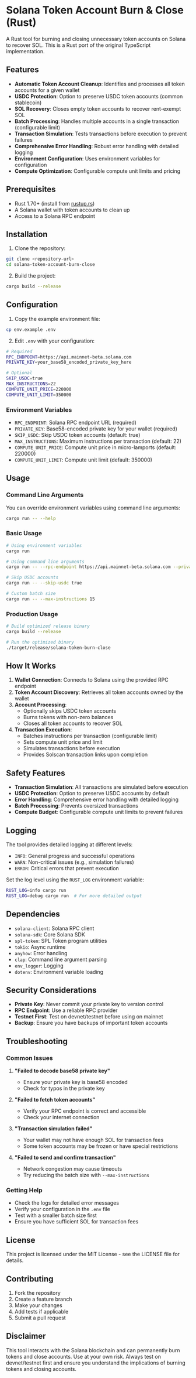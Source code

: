 # Solana Token Account Burn & Close (Rust)

A Rust tool for burning and closing unnecessary token accounts on Solana to recover SOL. This is a Rust port of the original TypeScript implementation.

## Features

- **Automatic Token Account Cleanup**: Identifies and processes all token accounts for a given wallet
- **USDC Protection**: Option to preserve USDC token accounts (common stablecoin)
- **SOL Recovery**: Closes empty token accounts to recover rent-exempt SOL
- **Batch Processing**: Handles multiple accounts in a single transaction (configurable limit)
- **Transaction Simulation**: Tests transactions before execution to prevent failures
- **Comprehensive Error Handling**: Robust error handling with detailed logging
- **Environment Configuration**: Uses environment variables for configuration
- **Compute Optimization**: Configurable compute unit limits and pricing

## Prerequisites

- Rust 1.70+ (install from [rustup.rs](https://rustup.rs/))
- A Solana wallet with token accounts to clean up
- Access to a Solana RPC endpoint

## Installation

1. Clone the repository:
```bash
git clone <repository-url>
cd solana-token-account-burn-close
```

2. Build the project:
```bash
cargo build --release
```

## Configuration

1. Copy the example environment file:
```bash
cp env.example .env
```

2. Edit `.env` with your configuration:
```bash
# Required
RPC_ENDPOINT=https://api.mainnet-beta.solana.com
PRIVATE_KEY=your_base58_encoded_private_key_here

# Optional
SKIP_USDC=true
MAX_INSTRUCTIONS=22
COMPUTE_UNIT_PRICE=220000
COMPUTE_UNIT_LIMIT=350000
```

### Environment Variables

- `RPC_ENDPOINT`: Solana RPC endpoint URL (required)
- `PRIVATE_KEY`: Base58-encoded private key for your wallet (required)
- `SKIP_USDC`: Skip USDC token accounts (default: true)
- `MAX_INSTRUCTIONS`: Maximum instructions per transaction (default: 22)
- `COMPUTE_UNIT_PRICE`: Compute unit price in micro-lamports (default: 220000)
- `COMPUTE_UNIT_LIMIT`: Compute unit limit (default: 350000)

## Usage

### Command Line Arguments

You can override environment variables using command line arguments:

```bash
cargo run -- --help
```

### Basic Usage

```bash
# Using environment variables
cargo run

# Using command line arguments
cargo run -- --rpc-endpoint https://api.mainnet-beta.solana.com --private-key your_private_key

# Skip USDC accounts
cargo run -- --skip-usdc true

# Custom batch size
cargo run -- --max-instructions 15
```

### Production Usage

```bash
# Build optimized release binary
cargo build --release

# Run the optimized binary
./target/release/solana-token-burn-close
```

## How It Works

1. **Wallet Connection**: Connects to Solana using the provided RPC endpoint
2. **Token Account Discovery**: Retrieves all token accounts owned by the wallet
3. **Account Processing**: 
   - Optionally skips USDC token accounts
   - Burns tokens with non-zero balances
   - Closes all token accounts to recover SOL
4. **Transaction Execution**: 
   - Batches instructions per transaction (configurable limit)
   - Sets compute unit price and limit
   - Simulates transactions before execution
   - Provides Solscan transaction links upon completion

## Safety Features

- **Transaction Simulation**: All transactions are simulated before execution
- **USDC Protection**: Option to preserve USDC accounts by default
- **Error Handling**: Comprehensive error handling with detailed logging
- **Batch Processing**: Prevents oversized transactions
- **Compute Budget**: Configurable compute unit limits to prevent failures

## Logging

The tool provides detailed logging at different levels:

- `INFO`: General progress and successful operations
- `WARN`: Non-critical issues (e.g., simulation failures)
- `ERROR`: Critical errors that prevent execution

Set the log level using the `RUST_LOG` environment variable:

```bash
RUST_LOG=info cargo run
RUST_LOG=debug cargo run  # For more detailed output
```

## Dependencies

- `solana-client`: Solana RPC client
- `solana-sdk`: Core Solana SDK
- `spl-token`: SPL Token program utilities
- `tokio`: Async runtime
- `anyhow`: Error handling
- `clap`: Command line argument parsing
- `env_logger`: Logging
- `dotenv`: Environment variable loading

## Security Considerations

- **Private Key**: Never commit your private key to version control
- **RPC Endpoint**: Use a reliable RPC provider
- **Testnet First**: Test on devnet/testnet before using on mainnet
- **Backup**: Ensure you have backups of important token accounts

## Troubleshooting

### Common Issues

1. **"Failed to decode base58 private key"**
   - Ensure your private key is base58 encoded
   - Check for typos in the private key

2. **"Failed to fetch token accounts"**
   - Verify your RPC endpoint is correct and accessible
   - Check your internet connection

3. **"Transaction simulation failed"**
   - Your wallet may not have enough SOL for transaction fees
   - Some token accounts may be frozen or have special restrictions

4. **"Failed to send and confirm transaction"**
   - Network congestion may cause timeouts
   - Try reducing the batch size with `--max-instructions`

### Getting Help

- Check the logs for detailed error messages
- Verify your configuration in the `.env` file
- Test with a smaller batch size first
- Ensure you have sufficient SOL for transaction fees

## License

This project is licensed under the MIT License - see the LICENSE file for details.

## Contributing

1. Fork the repository
2. Create a feature branch
3. Make your changes
4. Add tests if applicable
5. Submit a pull request

## Disclaimer

This tool interacts with the Solana blockchain and can permanently burn tokens and close accounts. Use at your own risk. Always test on devnet/testnet first and ensure you understand the implications of burning tokens and closing accounts.